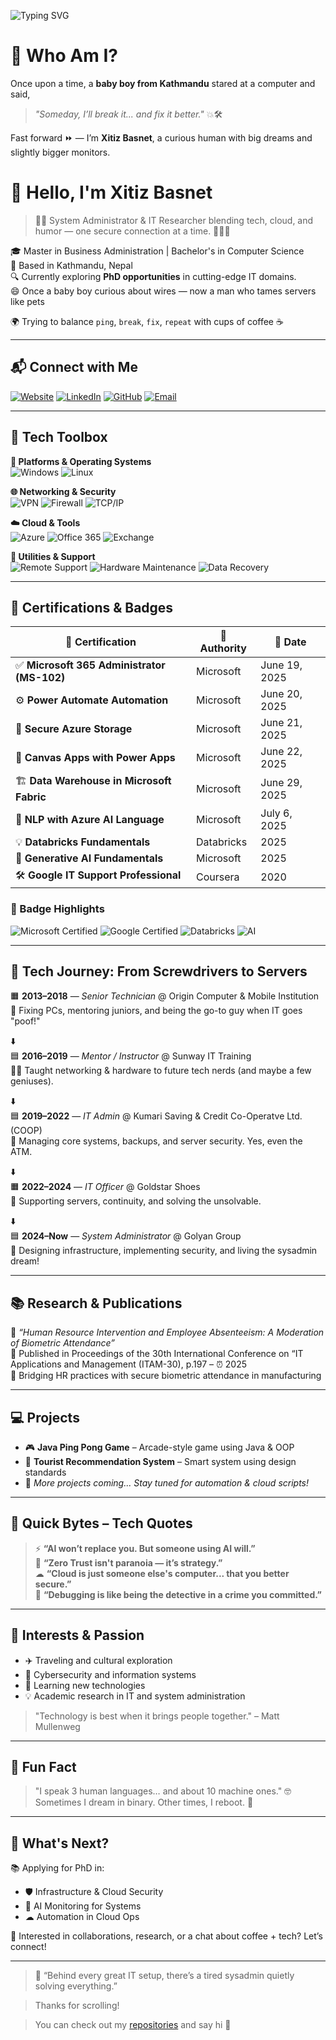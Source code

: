 <!-- Typing Header -->
![Typing SVG](https://readme-typing-svg.herokuapp.com?font=Fira+Code&duration=4000&pause=800&center=true&vCenter=true&width=1000&lines=Hi+there!+I'm+Xitiz+Basnet+%F0%9F%91%8B;System+Administrator+%7C+Cloud+Explorer+%7C+IT+Researcher;Always+Learning+Something+New...+%F0%9F%94%A5)

# 👶 Who Am I?

Once upon a time, a **baby boy from Kathmandu** stared at a computer and said,  
> _"Someday, I’ll break it... and fix it better."_ 💥🛠️

Fast forward ⏩ — I’m **Xitiz Basnet**, a curious human with big dreams and slightly bigger monitors.

# 👋 Hello, I'm **Xitiz Basnet**

> 👨‍💻 System Administrator & IT Researcher blending tech, cloud, and humor — one secure connection at a time. 🔐🌐😄

🎓 Master in Business Administration | Bachelor's in Computer Science  
📍 Based in Kathmandu, Nepal  
🔍 Currently exploring **PhD opportunities** in cutting-edge IT domains.  
😄 Once a baby boy curious about wires — now a man who tames servers like pets

🌍 Trying to balance `ping`, `break`, `fix`, `repeat` with cups of coffee ☕

---

## 📬 Connect with Me

[![Website](https://img.shields.io/badge/-Portfolio-000?style=for-the-badge&logo=google-chrome&logoColor=white)](https://xitizbasnet.com.np)
[![LinkedIn](https://img.shields.io/badge/-LinkedIn-0072b1?style=for-the-badge&logo=linkedin&logoColor=white)](https://www.linkedin.com/in/xitizbasnet/)
[![GitHub](https://img.shields.io/badge/-GitHub-black?style=for-the-badge&logo=github&logoColor=white)](https://github.com/xitizbasnet)
[![Email](https://img.shields.io/badge/-Email-red?style=for-the-badge&logo=gmail&logoColor=white)](mailto:xitiz.basnet1@gmail.com)

---

## 🧠 Tech Toolbox

**🔧 Platforms & Operating Systems**  
![Windows](https://img.shields.io/badge/Windows-0078D6?style=flat&logo=windows&logoColor=white)
![Linux](https://img.shields.io/badge/Linux-FCC624?style=flat&logo=linux&logoColor=black)

**🌐 Networking & Security**  
![VPN](https://img.shields.io/badge/VPN-Secured-green?style=flat&logo=fortinet&logoColor=white)
![Firewall](https://img.shields.io/badge/Firewall-Active-critical?style=flat&logo=cisco&logoColor=white)
![TCP/IP](https://img.shields.io/badge/TCP%2FIP-Protocol-informational?style=flat&logo=protocolsio&logoColor=white)

**☁️ Cloud & Tools**  
![Azure](https://img.shields.io/badge/Microsoft%20Azure-0089D6?style=flat&logo=microsoftazure&logoColor=white)
![Office 365](https://img.shields.io/badge/Microsoft%20365-D83B01?style=flat&logo=microsoft&logoColor=white)
![Exchange](https://img.shields.io/badge/Exchange%20Server-0078D4?style=flat&logo=microsoft&logoColor=white)

**🧰 Utilities & Support**  
![Remote Support](https://img.shields.io/badge/Remote%20Support-Enabled-blue?style=flat&logo=teamviewer&logoColor=white)
![Hardware Maintenance](https://img.shields.io/badge/Hardware%20Maintenance-Active-green?style=flat&logo=hp&logoColor=white)
![Data Recovery](https://img.shields.io/badge/Data%20Recovery-Ongoing-orange?style=flat&logo=veritas&logoColor=white)

---

## 🧾 Certifications & Badges

| 📜 Certification | 🎯 Authority | 📆 Date |
|------------------|-------------|--------|
| ✅ **Microsoft 365 Administrator (MS-102)** | Microsoft | June 19, 2025 |
| ⚙️ **Power Automate Automation** | Microsoft | June 20, 2025 |
| 🔐 **Secure Azure Storage** | Microsoft | June 21, 2025 |
| 🧱 **Canvas Apps with Power Apps** | Microsoft | June 22, 2025 |
| 🏗️ **Data Warehouse in Microsoft Fabric** | Microsoft | June 29, 2025 |
| 🧠 **NLP with Azure AI Language** | Microsoft | July 6, 2025 |
| 💡 **Databricks Fundamentals** | Databricks | 2025 |
| 🧬 **Generative AI Fundamentals** | Microsoft | 2025 |
| 🛠️ **Google IT Support Professional** | Coursera | 2020 |

### 🏅 Badge Highlights  
![Microsoft Certified](https://img.shields.io/badge/Microsoft%20Certified-0078D4?style=flat&logo=microsoft&logoColor=white)
![Google Certified](https://img.shields.io/badge/Google%20IT%20Support-4285F4?style=flat&logo=google&logoColor=white)
![Databricks](https://img.shields.io/badge/Databricks-Fundamentals-red?style=flat&logo=databricks&logoColor=white)
![AI](https://img.shields.io/badge/Generative%20AI-Fundamentals-6f42c1?style=flat&logo=OpenAI&logoColor=white)

---

## 🧭 Tech Journey: From Screwdrivers to Servers

🟧 **2013–2018** — *Senior Technician* @ Origin Computer & Mobile Institution  
🔧 Fixing PCs, mentoring juniors, and being the go-to guy when IT goes "poof!"

⬇️  
🟦 **2016–2019** — *Mentor / Instructor* @ Sunway IT Training  
🧑‍🏫 Taught networking & hardware to future tech nerds (and maybe a few geniuses).

⬇️  
🟦 **2019–2022** — *IT Admin* @ Kumari Saving & Credit Co-Operatve Ltd. (COOP)  
💼 Managing core systems, backups, and server security. Yes, even the ATM.

⬇️  
🟧 **2022–2024** — *IT Officer* @ Goldstar Shoes  
👟 Supporting servers, continuity, and solving the unsolvable.

⬇️  
🟦 **2024–Now** — *System Administrator* @ Golyan Group  
🚀 Designing infrastructure, implementing security, and living the sysadmin dream!

---

## 📚 Research & Publications

📝 *“Human Resource Intervention and Employee Absenteeism: A Moderation of Biometric Attendance”*  
📍 Published in Proceedings of the 30th International Conference on “IT Applications and Management (ITAM-30), p.197 – ⏰ 2025  
🧠 Bridging HR practices with secure biometric attendance in manufacturing  

---

## 💻 Projects

- 🎮 **Java Ping Pong Game** – Arcade-style game using Java & OOP  
- 🧭 **Tourist Recommendation System** – Smart system using design standards  
- 🧪 *More projects coming... Stay tuned for automation & cloud scripts!*

---

## 📢 Quick Bytes – Tech Quotes

> ⚡ **“AI won’t replace you. But someone using AI will.”**  
> 🔐 **“Zero Trust isn't paranoia — it’s strategy.”**  
> ☁ **“Cloud is just someone else's computer... that you better secure.”**  
> 🐞 **“Debugging is like being the detective in a crime you committed.”**

---

## 🌱 Interests & Passion

- ✈️ Traveling and cultural exploration  
- 🔐 Cybersecurity and information systems  
- 🧪 Learning new technologies  
- 💡 Academic research in IT and system administration  

> "Technology is best when it brings people together." – Matt Mullenweg

---

## 🤖 Fun Fact

> "I speak 3 human languages… and about 10 machine ones." 🤓  
> Sometimes I dream in binary. Other times, I reboot. 🔁  

---

## 🧭 What's Next?

📚 Applying for PhD in:
- 🛡️ Infrastructure & Cloud Security
- 🤖 AI Monitoring for Systems
- ☁ Automation in Cloud Ops  

💬 Interested in collaborations, research, or a chat about coffee + tech? Let’s connect!

---

> 🧠 “Behind every great IT setup, there’s a tired sysadmin quietly solving everything.”

 
> Thanks for scrolling!



> You can check out my [repositories](https://github.com/xitizbasnet?tab=repositories) and say hi 👋



